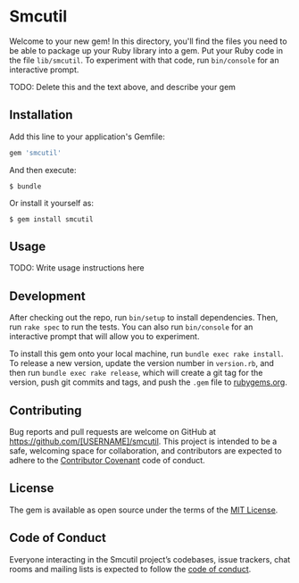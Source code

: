 # Smcutil

Welcome to your new gem! In this directory, you'll find the files you need to be able to package up your Ruby library into a gem. Put your Ruby code in the file `lib/smcutil`. To experiment with that code, run `bin/console` for an interactive prompt.

TODO: Delete this and the text above, and describe your gem

## Installation

Add this line to your application's Gemfile:

```ruby
gem 'smcutil'
```

And then execute:

    $ bundle

Or install it yourself as:

    $ gem install smcutil

## Usage

TODO: Write usage instructions here

## Development

After checking out the repo, run `bin/setup` to install dependencies. Then, run `rake spec` to run the tests. You can also run `bin/console` for an interactive prompt that will allow you to experiment.

To install this gem onto your local machine, run `bundle exec rake install`. To release a new version, update the version number in `version.rb`, and then run `bundle exec rake release`, which will create a git tag for the version, push git commits and tags, and push the `.gem` file to [rubygems.org](https://rubygems.org).

## Contributing

Bug reports and pull requests are welcome on GitHub at https://github.com/[USERNAME]/smcutil. This project is intended to be a safe, welcoming space for collaboration, and contributors are expected to adhere to the [Contributor Covenant](http://contributor-covenant.org) code of conduct.

## License

The gem is available as open source under the terms of the [MIT License](http://opensource.org/licenses/MIT).

## Code of Conduct

Everyone interacting in the Smcutil project’s codebases, issue trackers, chat rooms and mailing lists is expected to follow the [code of conduct](https://github.com/[USERNAME]/smcutil/blob/master/CODE_OF_CONDUCT.md).
